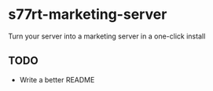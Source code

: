 # s77rt-marketing-server
Turn your server into a marketing server in a one-click install

## TODO
 - Write a better README
